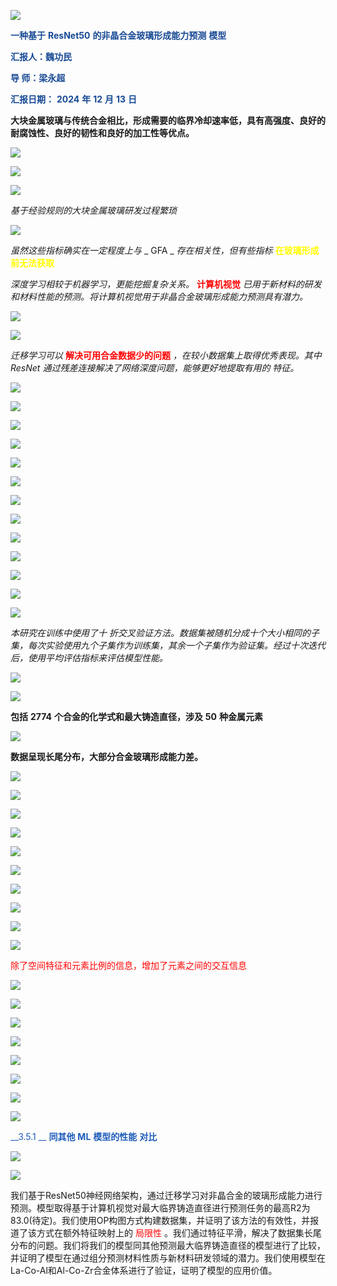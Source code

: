 ![](img%5C%E8%B4%B5%E5%A4%A7%E8%93%9DPPT%E6%A8%A1%E6%9D%BF2025032518030986.png)

<span style="color:#174994"> __一种基于__ </span>  <span style="color:#174994"> __ResNet50__ </span>  <span style="color:#174994"> __的非晶合金玻璃形成能力预测__ </span>  <span style="color:#174994"> __模型__ </span>

<span style="color:#174994"> __汇报人：魏功民__ </span>

<span style="color:#174994"> __导    师：梁永超__ </span>

<span style="color:#174994"> __汇报日期：__ </span>  <span style="color:#174994"> __2024__ </span>  <span style="color:#174994"> __年__ </span>  <span style="color:#174994"> __12__ </span>  <span style="color:#174994"> __月__ </span>  <span style="color:#174994"> __13__ </span>  <span style="color:#174994"> __日__ </span>

__大块金属玻璃与传统合金相比，形成需要的临界冷却速率低，具有高强度、良好的耐腐蚀性、良好的韧性和良好的加工性等优点。__

![](img%5C%E8%B4%B5%E5%A4%A7%E8%93%9DPPT%E6%A8%A1%E6%9D%BF2025032518030987.png)

![](img%5C%E8%B4%B5%E5%A4%A7%E8%93%9DPPT%E6%A8%A1%E6%9D%BF2025032518030988.png)

![](img%5C%E8%B4%B5%E5%A4%A7%E8%93%9DPPT%E6%A8%A1%E6%9D%BF2025032518030989.png)

_基于经验规则的大块金属玻璃研发过程繁琐_

![](img%5C%E8%B4%B5%E5%A4%A7%E8%93%9DPPT%E6%A8%A1%E6%9D%BF2025032518030990.png)

_虽然这些指标确实在一定程度上与_  _ GFA _  _存在相关性，但有些指标_  <span style="color:#FFFF00"> __在玻璃形成前无法获取__ </span>

_深度学习相较于机器学习，更能挖掘复杂关系。_  <span style="color:#FF0000"> __计算机视觉__ </span>  _已用于新材料的研发和材料性能的预测。将计算机视觉用于非晶合金玻璃形成能力预测具有潜力。_

![](img%5C%E8%B4%B5%E5%A4%A7%E8%93%9DPPT%E6%A8%A1%E6%9D%BF2025032518030991.png)

![](img%5C%E8%B4%B5%E5%A4%A7%E8%93%9DPPT%E6%A8%A1%E6%9D%BF2025032518030992.png)

_迁移学习可以_  <span style="color:#FF0000"> __解决可用合金数据少的问题__ </span>  _，在较小数据集上取得优秀表现。其中_  _ResNet_  _通过残差连接解决了网络深度问题，能够更好地提取有用的_  _特征。_

![](img%5C%E8%B4%B5%E5%A4%A7%E8%93%9DPPT%E6%A8%A1%E6%9D%BF2025032518030993.png)

![](img%5C%E8%B4%B5%E5%A4%A7%E8%93%9DPPT%E6%A8%A1%E6%9D%BF2025032518030994.png)

![](img%5C%E8%B4%B5%E5%A4%A7%E8%93%9DPPT%E6%A8%A1%E6%9D%BF2025032518030995.png)

![](img%5C%E8%B4%B5%E5%A4%A7%E8%93%9DPPT%E6%A8%A1%E6%9D%BF2025032518030996.png)

![](img%5C%E8%B4%B5%E5%A4%A7%E8%93%9DPPT%E6%A8%A1%E6%9D%BF2025032518030997.jpg)

![](img%5C%E8%B4%B5%E5%A4%A7%E8%93%9DPPT%E6%A8%A1%E6%9D%BF2025032518030998.png)

![](img%5C%E8%B4%B5%E5%A4%A7%E8%93%9DPPT%E6%A8%A1%E6%9D%BF2025032518030999.png)

![](img%5C%E8%B4%B5%E5%A4%A7%E8%93%9DPPT%E6%A8%A1%E6%9D%BF20250325180309100.jpg)

![](img%5C%E8%B4%B5%E5%A4%A7%E8%93%9DPPT%E6%A8%A1%E6%9D%BF20250325180309101.png)

![](img%5C%E8%B4%B5%E5%A4%A7%E8%93%9DPPT%E6%A8%A1%E6%9D%BF20250325180309102.png)

![](img%5C%E8%B4%B5%E5%A4%A7%E8%93%9DPPT%E6%A8%A1%E6%9D%BF20250325180309103.png)

![](img%5C%E8%B4%B5%E5%A4%A7%E8%93%9DPPT%E6%A8%A1%E6%9D%BF20250325180309104.png)

![](img%5C%E8%B4%B5%E5%A4%A7%E8%93%9DPPT%E6%A8%A1%E6%9D%BF20250325180309105.png)

_本研究在训练中使用了十_  _折交叉验证方法。数据集被随机分成十个大小相同的子集，每次实验使用九个子集作为训练集，其余一个子集作为验证集。经过十次迭代后，使用平均评估指标来评估模型性能。_

![](img%5C%E8%B4%B5%E5%A4%A7%E8%93%9DPPT%E6%A8%A1%E6%9D%BF20250325180309106.png)

![](img%5C%E8%B4%B5%E5%A4%A7%E8%93%9DPPT%E6%A8%A1%E6%9D%BF20250325180309107.png)

__包括__  __2774__  __个合金的化学式和最大铸造直径，涉及__  __50__  __种金属元素__

![](img%5C%E8%B4%B5%E5%A4%A7%E8%93%9DPPT%E6%A8%A1%E6%9D%BF20250325180309108.png)

__数据呈现长尾分布，大部分合金玻璃形成能力差。__

![](img%5C%E8%B4%B5%E5%A4%A7%E8%93%9DPPT%E6%A8%A1%E6%9D%BF20250325180309109.png)

![](img%5C%E8%B4%B5%E5%A4%A7%E8%93%9DPPT%E6%A8%A1%E6%9D%BF20250325180309110.wmf)

![](img%5C%E8%B4%B5%E5%A4%A7%E8%93%9DPPT%E6%A8%A1%E6%9D%BF20250325180309111.wmf)

![](img%5C%E8%B4%B5%E5%A4%A7%E8%93%9DPPT%E6%A8%A1%E6%9D%BF20250325180309112.png)

![](img%5C%E8%B4%B5%E5%A4%A7%E8%93%9DPPT%E6%A8%A1%E6%9D%BF20250325180309113.png)

![](img%5C%E8%B4%B5%E5%A4%A7%E8%93%9DPPT%E6%A8%A1%E6%9D%BF20250325180309114.png)

![](img%5C%E8%B4%B5%E5%A4%A7%E8%93%9DPPT%E6%A8%A1%E6%9D%BF20250325180309115.png)

![](img%5C%E8%B4%B5%E5%A4%A7%E8%93%9DPPT%E6%A8%A1%E6%9D%BF20250325180309116.png)

![](img%5C%E8%B4%B5%E5%A4%A7%E8%93%9DPPT%E6%A8%A1%E6%9D%BF20250325180309117.png)

![](img%5C%E8%B4%B5%E5%A4%A7%E8%93%9DPPT%E6%A8%A1%E6%9D%BF20250325180309118.png)

<span style="color:#FF0000">除了空间特征和元素比例的信息，增加了元素之间的交互信息</span>

![](img%5C%E8%B4%B5%E5%A4%A7%E8%93%9DPPT%E6%A8%A1%E6%9D%BF20250325180309119.png)

![](img%5C%E8%B4%B5%E5%A4%A7%E8%93%9DPPT%E6%A8%A1%E6%9D%BF20250325180309120.png)

![](img%5C%E8%B4%B5%E5%A4%A7%E8%93%9DPPT%E6%A8%A1%E6%9D%BF20250325180309121.png)

![](img%5C%E8%B4%B5%E5%A4%A7%E8%93%9DPPT%E6%A8%A1%E6%9D%BF20250325180309122.png)

![](img%5C%E8%B4%B5%E5%A4%A7%E8%93%9DPPT%E6%A8%A1%E6%9D%BF20250325180309123.png)

![](img%5C%E8%B4%B5%E5%A4%A7%E8%93%9DPPT%E6%A8%A1%E6%9D%BF20250325180309124.png)

![](img%5C%E8%B4%B5%E5%A4%A7%E8%93%9DPPT%E6%A8%A1%E6%9D%BF20250325180309125.png)

![](img%5C%E8%B4%B5%E5%A4%A7%E8%93%9DPPT%E6%A8%A1%E6%9D%BF20250325180309126.png)

<span style="color:#1D5CB9"> __3\.5\.1 __ </span>  <span style="color:#1D5CB9"> __同其他__ </span>  <span style="color:#1D5CB9"> __ML__ </span>  <span style="color:#1D5CB9"> __模型的性能__ </span>  <span style="color:#1D5CB9"> __对比__ </span>

![](img%5C%E8%B4%B5%E5%A4%A7%E8%93%9DPPT%E6%A8%A1%E6%9D%BF20250325180309127.png)

![](img%5C%E8%B4%B5%E5%A4%A7%E8%93%9DPPT%E6%A8%A1%E6%9D%BF20250325180309128.png)

我们基于ResNet50神经网络架构，通过迁移学习对非晶合金的玻璃形成能力进行预测。模型取得基于计算机视觉对最大临界铸造直径进行预测任务的最高R2为83\.0\(待定\)。我们使用OP构图方式构建数据集，并证明了该方法的有效性，并报道了该方式在额外特征映射上的 <span style="color:#FF0000">局限性</span> 。我们通过特征平滑，解决了数据集长尾分布的问题。我们将我们的模型同其他预测最大临界铸造直径的模型进行了比较，并证明了模型在通过组分预测材料性质与新材料研发领域的潜力。我们使用模型在La\-Co\-Al和Al\-Co\-Zr合金体系进行了验证，证明了模型的应用价值。

